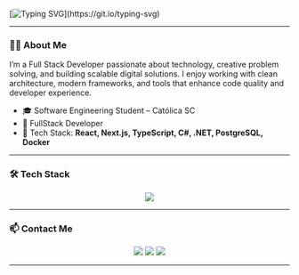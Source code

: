 [![Typing SVG](https://readme-typing-svg.herokuapp.com?color=00bfbf&size=30&center=true&vCenter=true&width=1000&lines=Hi+there!+I'm+Gabriel+Massaia;FullStack+Developer;Software+Engineering+Student;Welcome+to+my+GitHub!)](https://git.io/typing-svg)

---

###                                                                                 👨‍💻 About Me

I’m a Full Stack Developer passionate about technology, creative problem solving, and building scalable digital solutions. I enjoy working with clean architecture, modern frameworks, and tools that enhance code quality and developer experience.

- 🎓 Software Engineering Student – Católica SC  
- 💼 FullStack Developer
- 🚀 Tech Stack: **React, Next.js, TypeScript, C#, .NET, PostgreSQL, Docker**

---

###                                                                                🛠️ Tech Stack

<p align="center">
  <img src="https://skillicons.dev/icons?i=react,next,ts,nodejs,dotnet,python,postgres,docker,git,github,figma,linux" />
</p>

---

###                                                                             📫 Contact Me

<p align="center">
  <a href="mailto:gabrielmassaia50@gmail.com"><img src="https://img.shields.io/badge/Gmail-%23333?style=for-the-badge&logo=gmail&logoColor=white" /></a>
  <a href="https://www.linkedin.com/in/gabriel-massaia-8710b1222/" target="_blank"><img src="https://img.shields.io/badge/LinkedIn-%230077B5?style=for-the-badge&logo=linkedin&logoColor=white" /></a>
  <a href="https://instagram.com/gbmassaia" target="_blank"><img src="https://img.shields.io/badge/Instagram-%23E4405F?style=for-the-badge&logo=instagram&logoColor=white" /></a>
</p>

---
